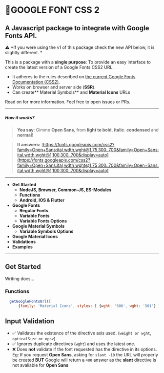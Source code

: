 # 📃GOOGLE FONT CSS 2
## A Javascript package to integrate with Google Fonts API.

⚠️ *If you were using the v1 of this package check the new API below, it is slightly different. *

This is a package with a **single purpose**: To provide an easy interface to create the latest version of a Google Fonts CSS2 URL.

- It adheres to the rules described on [the current Google Fonts Documentation (CSS2)](https://developers.google.com/fonts/docs/css2 "Google Fonts Documentation (CSS2)").
- Works on browser and server side (**SSR**).
- Can create** Material Symbols** and **Material Icons** URLs

Read on for more information. 
Feel free to open issues or PRs.

------------

##### How it works?
> **You say**: 
Gimme **Open Sans**, from **light to bold**, **italic**. **condensed** and **normal**!

> **It answers:**
[https://fonts.googleapis.com/css2?family=Open+Sans:ital,wdth,wght@1,75,300..700&family=Open+Sans:ital,wdth,wght@1,100,300..700&display=auto](https://fonts.googleapis.com/css2?family=Open+Sans:ital,wdth,wght@1,75,300..700&family=Open+Sans:ital,wdth,wght@1,100,300..700&display=auto)

------------
- **Get Started**
	- **NodeJS, Browser, Common-JS, ES-Modules**
	- **Functions**
	- **Android, IOS & Flutter**
- **Google Fonts**
	- **Regular Fonts**
	- **Variable Fonts**
	- **Variable Fonts Options**
- **Google Material Symbols**
	- **Variable Symbols Options**
- **Google Material Icons**
- **Validations**
- **Examples**

---
## Get Started
Writing docs...

### Functions
```javascript
  getGoogleFontsUrl([
      {family: 'Material Icons', styles: [ {wght: '500', wght: '501'} ]} ], 'swap')
```

## Input Validation
- ✅ Validates the existence of the directive axis used. (`weight or wght`, `opticalSize or opsz`)
- ✅ Ignores duplicate directives (`wght`) and uses the latest one.
- ❌ Does **not** validate if the font requested has the directive in its options. Eg: If you request **Open Sans**, asking for `slant -10` the URL will properly be created **BUT** Google will return a `400` answer as the **slant** directive is not avaliable for **Open Sans**

